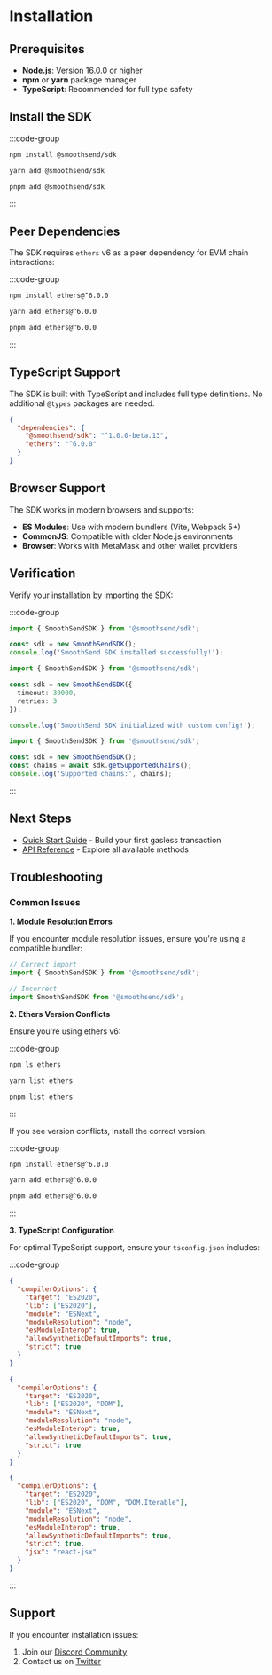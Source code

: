 # Installation

## Prerequisites

- **Node.js**: Version 16.0.0 or higher
- **npm** or **yarn** package manager
- **TypeScript**: Recommended for full type safety

## Install the SDK

:::code-group
```bash [npm]
npm install @smoothsend/sdk
```

```bash [yarn]
yarn add @smoothsend/sdk
```

```bash [pnpm]
pnpm add @smoothsend/sdk
```
:::

## Peer Dependencies

The SDK requires `ethers` v6 as a peer dependency for EVM chain interactions:

:::code-group
```bash [npm]
npm install ethers@^6.0.0
```

```bash [yarn]
yarn add ethers@^6.0.0
```

```bash [pnpm]
pnpm add ethers@^6.0.0
```
:::

## TypeScript Support

The SDK is built with TypeScript and includes full type definitions. No additional `@types` packages are needed.

```json
{
  "dependencies": {
    "@smoothsend/sdk": "^1.0.0-beta.13",
    "ethers": "^6.0.0"
  }
}
```

## Browser Support

The SDK works in modern browsers and supports:

- **ES Modules**: Use with modern bundlers (Vite, Webpack 5+)
- **CommonJS**: Compatible with older Node.js environments
- **Browser**: Works with MetaMask and other wallet providers

## Verification

Verify your installation by importing the SDK:

:::code-group
```typescript [Basic Verification]
import { SmoothSendSDK } from '@smoothsend/sdk';

const sdk = new SmoothSendSDK();
console.log('SmoothSend SDK installed successfully!');
```

```typescript [With Configuration]
import { SmoothSendSDK } from '@smoothsend/sdk';

const sdk = new SmoothSendSDK({
  timeout: 30000,
  retries: 3
});

console.log('SmoothSend SDK initialized with custom config!');
```

```typescript [Check Supported Chains]
import { SmoothSendSDK } from '@smoothsend/sdk';

const sdk = new SmoothSendSDK();
const chains = await sdk.getSupportedChains();
console.log('Supported chains:', chains);
```
:::

## Next Steps

- [Quick Start Guide](./quick-start) - Build your first gasless transaction
- [API Reference](./api/) - Explore all available methods

## Troubleshooting

### Common Issues

**1. Module Resolution Errors**

If you encounter module resolution issues, ensure you're using a compatible bundler:

```typescript
// Correct import
import { SmoothSendSDK } from '@smoothsend/sdk';

// Incorrect
import SmoothSendSDK from '@smoothsend/sdk';
```

**2. Ethers Version Conflicts**

Ensure you're using ethers v6:

:::code-group
```bash [npm]
npm ls ethers
```

```bash [yarn]
yarn list ethers
```

```bash [pnpm]
pnpm list ethers
```
:::

If you see version conflicts, install the correct version:

:::code-group
```bash [npm]
npm install ethers@^6.0.0
```

```bash [yarn]
yarn add ethers@^6.0.0
```

```bash [pnpm]
pnpm add ethers@^6.0.0
```
:::

**3. TypeScript Configuration**

For optimal TypeScript support, ensure your `tsconfig.json` includes:

:::code-group
```json [Node.js Project]
{
  "compilerOptions": {
    "target": "ES2020",
    "lib": ["ES2020"],
    "module": "ESNext",
    "moduleResolution": "node",
    "esModuleInterop": true,
    "allowSyntheticDefaultImports": true,
    "strict": true
  }
}
```

```json [Browser Project]
{
  "compilerOptions": {
    "target": "ES2020",
    "lib": ["ES2020", "DOM"],
    "module": "ESNext",
    "moduleResolution": "node",
    "esModuleInterop": true,
    "allowSyntheticDefaultImports": true,
    "strict": true
  }
}
```

```json [React/Next.js Project]
{
  "compilerOptions": {
    "target": "ES2020",
    "lib": ["ES2020", "DOM", "DOM.Iterable"],
    "module": "ESNext",
    "moduleResolution": "node",
    "esModuleInterop": true,
    "allowSyntheticDefaultImports": true,
    "strict": true,
    "jsx": "react-jsx"
  }
}
```
:::

## Support

If you encounter installation issues:

1. Join our [Discord Community](https://discord.gg/fF6cdJFWnM)
2. Contact us on [Twitter](https://x.com/smoothsend)
